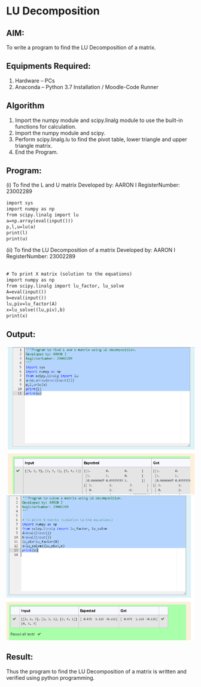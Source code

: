 # LU Decomposition 

## AIM:
To write a program to find the LU Decomposition of a matrix.

## Equipments Required:
1. Hardware – PCs
2. Anaconda – Python 3.7 Installation / Moodle-Code Runner

## Algorithm
1. Import the numpy module and scipy.linalg module to use the built-in functions for calculation.
2. Import the numpy module and scipy.
3. Perform scipy.linalg.lu to find the pivot table, lower triangle and upper triangle matrix.
4. End the Program.

## Program:
(i) To find the L and U matrix
    Developed by: AARON I
    RegisterNumber: 23002289
```
import sys
import numpy as np
from scipy.linalg import lu
a=np.array(eval(input()))
p,l,u=lu(a)
print(l)
print(u)
```
(ii) To find the LU Decomposition of a matrix
Developed by: AARON I
RegisterNumber: 23002289
```

# To print X matrix (solution to the equations)
import numpy as np
from scipy.linalg import lu_factor, lu_solve
A=eval(input())
b=eval(input())
lu,piv=lu_factor(A)
x=lu_solve((lu,piv),b)
print(x)
```

## Output:
![output](/Screenshot%202023-07-26%20154307.png)
![output](/Screenshot%202023-07-26%20154412.png)


## Result:
Thus the program to find the LU Decomposition of a matrix is written and verified using python programming.

